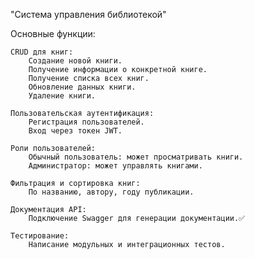 "Система управления библиотекой" 

  Основные функции:

    CRUD для книг:
        Создание новой книги. 
        Получение информации о конкретной книге.
        Получение списка всех книг.
        Обновление данных книги.
        Удаление книги.

    Пользовательская аутентификация:
        Регистрация пользователей.
        Вход через токен JWT.

    Роли пользователей:
        Обычный пользователь: может просматривать книги.
        Администратор: может управлять книгами.

    Фильтрация и сортировка книг:
        По названию, автору, году публикации.

    Документация API:
        Подключение Swagger для генерации документации.✅

    Тестирование:
        Написание модульных и интеграционных тестов.
